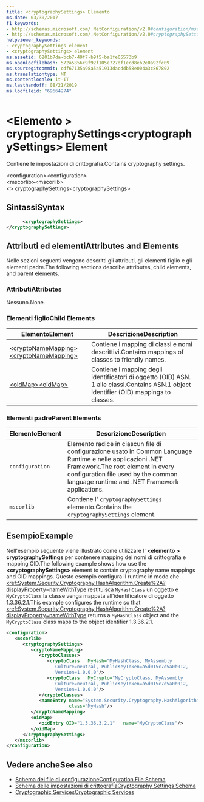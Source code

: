 ```yaml
---
title: <cryptographySettings> Elemento
ms.date: 03/30/2017
f1_keywords:
- http://schemas.microsoft.com/.NetConfiguration/v2.0#configuration/mscorlib/cryptographySettings
- http://schemas.microsoft.com/.NetConfiguration/v2.0#cryptographySettings
helpviewer_keywords:
- cryptographySettings element
- <cryptographySettings> element
ms.assetid: 6201b7da-bcb7-49f7-b9f5-ba1fe05573b9
ms.openlocfilehash: 572a5856c9f92f105e727df1ecd8eb2e0a92fc09
ms.sourcegitcommit: cdf67135a98a5a51913dacddb58e004a3c867802
ms.translationtype: MT
ms.contentlocale: it-IT
ms.lasthandoff: 08/21/2019
ms.locfileid: "69664274"
---
```

# <a name="cryptographysettings-element"></a><span data-ttu-id="126af-102">\<Elemento > cryptographySettings</span><span class="sxs-lookup"><span data-stu-id="126af-102">\<cryptographySettings> Element</span></span>
<span data-ttu-id="126af-103">Contiene le impostazioni di crittografia.</span><span class="sxs-lookup"><span data-stu-id="126af-103">Contains cryptography settings.</span></span>  
  
 <span data-ttu-id="126af-104">\<configuration></span><span class="sxs-lookup"><span data-stu-id="126af-104">\<configuration></span></span>  
<span data-ttu-id="126af-105">\<mscorlib></span><span class="sxs-lookup"><span data-stu-id="126af-105">\<mscorlib></span></span>  
<span data-ttu-id="126af-106">\<> cryptographySettings</span><span class="sxs-lookup"><span data-stu-id="126af-106">\<cryptographySettings></span></span>  
  
## <a name="syntax"></a><span data-ttu-id="126af-107">Sintassi</span><span class="sxs-lookup"><span data-stu-id="126af-107">Syntax</span></span>  
  
```xml  
      <cryptographySettings>   
</cryptographySettings>  
```  
  
## <a name="attributes-and-elements"></a><span data-ttu-id="126af-108">Attributi ed elementi</span><span class="sxs-lookup"><span data-stu-id="126af-108">Attributes and Elements</span></span>  
 <span data-ttu-id="126af-109">Nelle sezioni seguenti vengono descritti gli attributi, gli elementi figlio e gli elementi padre.</span><span class="sxs-lookup"><span data-stu-id="126af-109">The following sections describe attributes, child elements, and parent elements.</span></span>  
  
### <a name="attributes"></a><span data-ttu-id="126af-110">Attributi</span><span class="sxs-lookup"><span data-stu-id="126af-110">Attributes</span></span>  
 <span data-ttu-id="126af-111">Nessuno.</span><span class="sxs-lookup"><span data-stu-id="126af-111">None.</span></span>  
  
### <a name="child-elements"></a><span data-ttu-id="126af-112">Elementi figlio</span><span class="sxs-lookup"><span data-stu-id="126af-112">Child Elements</span></span>  
  
|<span data-ttu-id="126af-113">Elemento</span><span class="sxs-lookup"><span data-stu-id="126af-113">Element</span></span>|<span data-ttu-id="126af-114">Descrizione</span><span class="sxs-lookup"><span data-stu-id="126af-114">Description</span></span>|  
|-------------|-----------------|  
|[<span data-ttu-id="126af-115">\<cryptoNameMapping></span><span class="sxs-lookup"><span data-stu-id="126af-115">\<cryptoNameMapping></span></span>](cryptonamemapping-element.md)|<span data-ttu-id="126af-116">Contiene i mapping di classi e nomi descrittivi.</span><span class="sxs-lookup"><span data-stu-id="126af-116">Contains mappings of classes to friendly names.</span></span>|  
|[<span data-ttu-id="126af-117">\<oidMap></span><span class="sxs-lookup"><span data-stu-id="126af-117">\<oidMap></span></span>](oidmap-element.md)|<span data-ttu-id="126af-118">Contiene i mapping degli identificatori di oggetto (OID) ASN. 1 alle classi.</span><span class="sxs-lookup"><span data-stu-id="126af-118">Contains ASN.1 object identifier (OID) mappings to classes.</span></span>|  
  
### <a name="parent-elements"></a><span data-ttu-id="126af-119">Elementi padre</span><span class="sxs-lookup"><span data-stu-id="126af-119">Parent Elements</span></span>  
  
|<span data-ttu-id="126af-120">Elemento</span><span class="sxs-lookup"><span data-stu-id="126af-120">Element</span></span>|<span data-ttu-id="126af-121">Descrizione</span><span class="sxs-lookup"><span data-stu-id="126af-121">Description</span></span>|  
|-------------|-----------------|  
|`configuration`|<span data-ttu-id="126af-122">Elemento radice in ciascun file di configurazione usato in Common Language Runtime e nelle applicazioni .NET Framework.</span><span class="sxs-lookup"><span data-stu-id="126af-122">The root element in every configuration file used by the common language runtime and .NET Framework applications.</span></span>|  
|`mscorlib`|<span data-ttu-id="126af-123">Contiene l' `cryptographySettings` elemento.</span><span class="sxs-lookup"><span data-stu-id="126af-123">Contains the `cryptographySettings` element.</span></span>|  
  
## <a name="example"></a><span data-ttu-id="126af-124">Esempio</span><span class="sxs-lookup"><span data-stu-id="126af-124">Example</span></span>  
 <span data-ttu-id="126af-125">Nell'esempio seguente viene illustrato come utilizzare l'  **\<elemento > cryptographySettings** per contenere mapping dei nomi di crittografia e mapping OID.</span><span class="sxs-lookup"><span data-stu-id="126af-125">The following example shows how use the **\<cryptographySettings>** element to contain cryptography name mappings and OID mappings.</span></span> <span data-ttu-id="126af-126">Questo esempio configura il runtime in modo che <xref:System.Security.Cryptography.HashAlgorithm.Create%2A?displayProperty=nameWithType> restituisca `MyHashClass` un oggetto e `MyCryptoClass` la classe venga mappata all'identificatore di oggetto 1.3.36.2.1.</span><span class="sxs-lookup"><span data-stu-id="126af-126">This example configures the runtime so that <xref:System.Security.Cryptography.HashAlgorithm.Create%2A?displayProperty=nameWithType> returns a `MyHashClass` object and the `MyCryptoClass` class maps to the object identifier 1.3.36.2.1.</span></span>  
  
```xml  
<configuration>  
   <mscorlib>  
      <cryptographySettings>  
         <cryptoNameMapping>  
            <cryptoClasses>  
               <cryptoClass   MyHash="MyHashClass, MyAssembly  
                  Culture=neutral, PublicKeyToken=a5d015c7d5a0b012,  
                  Version=1.0.0.0"/>  
               <cryptoClass   MyCrypto="MyCryptoClass, MyAssembly  
                  Culture=neutral, PublicKeyToken=a5d015c7d5a0b012,  
                  Version=1.0.0.0"/>  
            </cryptoClasses>  
            <nameEntry name="System.Security.Cryptography.HashAlgorithm"  
                       class="MyHash"/>  
         </cryptoNameMapping>  
         <oidMap>  
            <oidEntry OID="1.3.36.3.2.1"   name="MyCryptoClass"/>  
         </oidMap>  
      </cryptographySettings>  
   </mscorlib>  
</configuration>  
```  
  
## <a name="see-also"></a><span data-ttu-id="126af-127">Vedere anche</span><span class="sxs-lookup"><span data-stu-id="126af-127">See also</span></span>

- [<span data-ttu-id="126af-128">Schema dei file di configurazione</span><span class="sxs-lookup"><span data-stu-id="126af-128">Configuration File Schema</span></span>](../index.md)
- [<span data-ttu-id="126af-129">Schema delle impostazioni di crittografia</span><span class="sxs-lookup"><span data-stu-id="126af-129">Cryptography Settings Schema</span></span>](index.md)
- [<span data-ttu-id="126af-130">Cryptographic Services</span><span class="sxs-lookup"><span data-stu-id="126af-130">Cryptographic Services</span></span>](../../../../../docs/standard/security/cryptographic-services.md)
